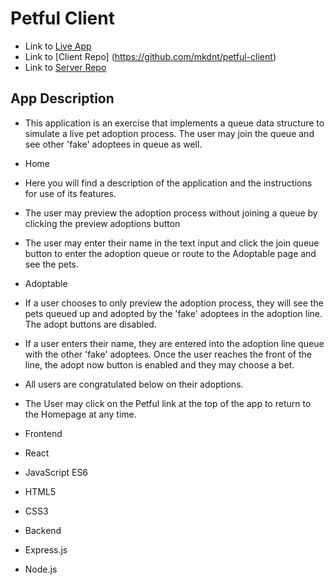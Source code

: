 # Petful Client

+ Link to [Live App](https://petful-md.vercel.app/)
+ Link to [Client Repo] (https://github.com/mkdnt/petful-client)
+ Link to [Server Repo](https://github.com/mkdnt/petful-server)

## App Description

+ This application is an exercise that implements a queue data structure to simulate a live pet adoption process. The
user may join the queue and see other 'fake' adoptees in queue as well.

+ Home
+ Here you will find a description of the application and the instructions for use of its features.
+ The user may preview the adoption process without joining a queue by clicking the preview adoptions button
+ The user may enter their name in the text input and click the join queue button to enter the adoption queue or route
to the Adoptable page and see the pets.

+ Adoptable
+ If a user chooses to only preview the adoption process, they will see the pets queued up and adopted by the 'fake'
adoptees in the adoption line. The adopt buttons are disabled.
+ If a user enters their name, they are entered into the adoption line queue with the other 'fake' adoptees. Once the
user reaches the front of the line, the adopt now button is enabled and they may choose a bet.
+ All users are congratulated below on their adoptions.
+ The User may click on the Petful link at the top of the app to return to the Homepage at any time.

+ Frontend
+ React
+ JavaScript ES6
+ HTML5
+ CSS3
+ Backend
+ Express.js
+ Node.js